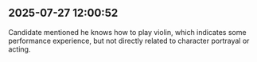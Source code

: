 ## 2025-07-27 12:00:52

Candidate mentioned he knows how to play violin, which indicates some performance experience, but not directly related to character portrayal or acting.
